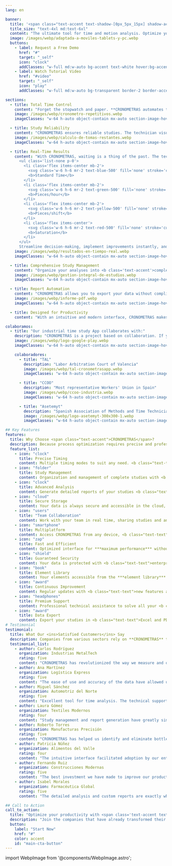 ```yaml
---
lang: en

banner:
  title: '<span class="text-accent text-shadow-[0px_5px_15px] shadow-accent/10">CRONOMETRAS</span>: Optimize Your <span class="text-secondary">Productivity</span>'
  title_size: "text-4xl md:text-6xl"
  content: "The ultimate tool for time and motion analysis. Optimize your processes, reduce costs, and maximize efficiency like never before.<p>Discover the <b>Industrial timing App</b> that will help you improve your productivity and optimize your processes.</p>"
  image: /images/webp/adaptada-a-moviles-tablets-y-pc.webp
  buttons:
    - label: Request a Free Demo
      href: "#"
      target: "_self"
      icon: "clock"
      addClasses: "w-full md:w-auto bg-accent text-white hover:bg-accent/90 dark:border-white/10 dark:border mb-4 md:mb-0 md:mr-4"
    - label: Watch Tutorial Video
      href: "#video"
      target: "_self"
      icon: "play"
      addClasses: "w-full md:w-auto bg-transparent border-2 border-accent text-accent hover:bg-accent hover:text-white transition-colors"

sections:
  - title: Total Time Control
    content: "Forget the stopwatch and paper. **CRONOMETRAS automates time measurement**, from basic timing to capturing complex sequences of elements. Our app guides you step by step, <b class='text-secondary'>automatically switching between elements</b> so the analyst can focus on what's important: observing and recording. ***Save time, reduce errors, and get more accurate data effortlessly.***"
    image: /images/webp/cronometro-repetitivos.webp
    imageClasses: "w-64 h-auto object-contain mx-auto section-image-hover"

  - title: Study Reliability
    content: "CRONOMETRAS ensures reliable studies. The technician visualizes in real time the necessary shots to achieve <b class='text-secondary'>95%</b> reliability in the standard time. This calculation is based on the <b class='text-secondary'>statistical method</b>, considering the dispersion of the times to determine the remaining shots. Make decisions with total confidence, backed by solid data and scientific rigor."
    image: /images/webp/calculo-de-tomas-restantes.webp
    imageClasses: "w-64 h-auto object-contain mx-auto section-image-hover"

  - title: Real-Time Results
    content: "With CRONOMETRAS, waiting is a thing of the past. The technician obtains the <b class='text-secondary'>standard time</b> of the task *instantly*, without the need for further analysis. Imagine finishing a study and, *at that very moment*, having all the key data at your disposal, including, among others:
      <ul class='list-none p-0'>
        <li class='flex items-center mb-2'>
          <svg class='w-6 h-6 mr-2 text-blue-500' fill='none' stroke='currentColor' viewBox='0 0 24 24' xmlns='http://www.w3.org/2000/svg'><path stroke-linecap='round' stroke-linejoin='round' stroke-width='2' d='M12 8v4l3 3m6-3a9 9 0 11-18 0 9 9 0 0118 0z'></path></svg>
          <b>Standard Time</b>
        </li>
        <li class='flex items-center mb-2'>
          <svg class='w-6 h-6 mr-2 text-green-500' fill='none' stroke='currentColor' viewBox='0 0 24 24' xmlns='http://www.w3.org/2000/svg'><path stroke-linecap='round' stroke-linejoin='round' stroke-width='2' d='M11 5H6a2 2 0 00-2 2v11a2 2 0 002 2h11a2 2 0 002-2v-5m-1.414-9.414a2 2 0 112.828 2.828L11.828 15H9v-2.828l8.586-8.586z'></path></svg>
          <b>Pieces/hour</b>
        </li>
        <li class='flex items-center mb-2'>
          <svg class='w-6 h-6 mr-2 text-yellow-500' fill='none' stroke='currentColor' viewBox='0 0 24 24' xmlns='http://www.w3.org/2000/svg'><path stroke-linecap='round' stroke-linejoin='round' stroke-width='2' d='M17 9V7a2 2 0 00-2-2H5a2 2 0 00-2 2v6a2 2 0 002 2h2m2 4h10a2 2 0 002-2v-6a2 2 0 00-2-2H9a2 2 0 00-2 2v6a2 2 0 002 2zm7-5a2 2 0 11-4 0 2 2 0 014 0z'></path></svg>
          <b>Pieces/shift</b>
        </li>
        <li class='flex items-center'>
          <svg class='w-6 h-6 mr-2 text-red-500' fill='none' stroke='currentColor' viewBox='0 0 24 24' xmlns='http://www.w3.org/2000/svg'><path stroke-linecap='round' stroke-linejoin='round' stroke-width='2' d='M13 10V3L4 14h7v7l9-11h-7z'></path></svg>
          <b>Saturation</b>
        </li>
      </ul>
      Streamline decision-making, implement improvements instantly, and optimize your processes without delay."
    image: /images/webp/resultados-en-tiempo-real.webp
    imageClasses: "w-64 h-auto object-contain mx-auto section-image-hover"

  - title: Comprehensive Study Management
    content: "Organize your analyses into <b class='text-accent'>complete studies</b>. Define custom methods, elements, and allowances for each process. Keep everything organized and accessible in one place."
    image: /images/webp/gestion-integral-de-estudios.webp
    imageClasses: "w-64 h-auto object-contain mx-auto section-image-hover"

  - title: Report Automation
    content: "CRONOMETRAS allows you to export your data without complications. Export studies in <b class='text-secondary'>Excel and PDF</b> to generate detailed and automated reports. Data and results are transferred to a spreadsheet, ready to use in <b class='text-accent'>Excel</b>.  *Benefit: Optimized workflow, from data capture to analysis in Excel, without manual steps.*"
    image: /images/webp/informe-pdf.webp
    imageClasses: "w-64 h-auto object-contain mx-auto section-image-hover"

  - title: Designed for Productivity
    content: "With an intuitive and modern interface, CRONOMETRAS makes time analysis <b class='text-accent'>simple and efficient</b>. Forget spreadsheets and manual stopwatches. Optimize your productivity with professional tools."

colaboramos:
  - title: "Our industrial time study App collaborates with:"
    description: "CRONOMETRAS is a project based on collaboration. If you are interested in participating, do not hesitate to contact us."
    image: /images/webp/logo-google-play.webp
    imageClasses: "w-64 h-auto object-contain mx-auto section-image-hover"

    colaboradores:
      - title: "TAL"
        description: "Labor Arbitration Court of Valencia"
        image: /images/webp/tal-cronometrasapp.webp
        imageClasses: "w-64 h-auto object-contain mx-auto section-image-hover"

      - title: "CCOO"
        description: "Most representative Workers' Union in Spain"
        image: /images/webp/ccoo-industria.webp
        imageClasses: "w-64 h-auto object-contain mx-auto section-image-hover"

      - title: "Asetemyt"
        description: "Spanish Association of Methods and Time Technicians"
        image: /images/webp/logo-asetemyt-300x300-1.webp
        imageClasses: "w-64 h-auto object-contain mx-auto section-image-hover"

## Key Features
features:
  title: Why Choose <span class="text-accent">CRONOMETRAS</span>?
  description: Because process optimization requires precise and professional tools. **CRONOMETRAS offers everything you need** to improve the efficiency of your organization.
  feature_list:
    - icon: "clock"
      title: Precise Timing
      content: Multiple timing modes to suit any need. <b class="text-text">Simple, chained, frequency, and Machine elements</b>.
    - icon: "folder"
      title: Study Management
      content: Organization and management of complete studies with <b class="text-text">work methods, times, and allowances</b>.
    - icon: "clock"
      title: Advanced Analysis
      content: Generate detailed reports of your studies <b class="text-text">automatically</b> to make informed decisions quickly.
    - icon: "cloud"
      title: Secure Storage
      content: Your data is always secure and accessible in the cloud, with <b class="text-text">automatic synchronization</b>.
    - icon: "users"
      title: "Team Collaboration"
      content: Work with your team in real time, sharing studies and analyses securely.
    - icon: "smartphone"
      title: Multiplatform
      content: Access CRONOMETRAS from any device, <b class="text-text">always synchronized</b>.
    - icon: "zap"
      title: Fast and Efficient
      content: Optimized interface for ***maximum performance*** without sacrificing functionality.
    - icon: "shield"
      title: Guaranteed Security
      content: Your data is protected with <b class="text-text">enterprise-grade encryption</b>.
    - icon: "book"
      title: Element Library
      content: Your elements accessible from the ***element library*** from where you can "assemble" your processes to obtain standard times without timing.
    - icon: "award"
      title: Continuous Improvement
      content: Regular updates with <b class="text-text">new features and improvements</b>.
    - icon: "headphones"
      title: Premium Support
      content: Professional technical assistance to solve all your <b class="text-text">doubts and needs</b>.
    - icon: "award"
      title: Data Export
      content: Export your studies in <b class="text-text">Excel and PDF format</b>. Share studies in **json** format.
# Testimonial
testimonial:
  title: What Our <ins>Satisfied Customers</ins> Say
  description: Companies from various sectors rely on **CRONOMETRAS** to optimize their processes.
  testimonial_list:
    - author: Carlos Rodríguez
      organization: Industrias MetalTech
      rating: five
      content: "CRONOMETRAS has revolutionized the way we measure and optimize processes. We have reduced production times by <b class='text-accent'>25%</b>."
    - author: Ana Martínez
      organization: Logística Express
      rating: five
      content: "The ease of use and accuracy of the data have allowed us to significantly improve our operational efficiency."
    - author: Miguel Sánchez
      organization: Automotriz del Norte
      rating: five
      content: "Excellent tool for time analysis. The technical support is exceptional."
    - author: Laura Gómez
      organization: Textiles Modernos
      rating: four
      content: "Study management and report generation have greatly simplified our daily work."
    - author: Roberto Torres
      organization: Manufacturas Precisión
      rating: five
      content: "CRONOMETRAS has helped us identify and eliminate bottlenecks that we didn't even know existed."
    - author: Patricia Núñez
      organization: Alimentos del Valle
      rating: four
      content: "The intuitive interface facilitated adoption by our entire team. Immediate results."
    - author: Fernando Ruiz
      organization: Construcciones Modernas
      rating: five
      content: "The best investment we have made to improve our productivity. Highly recommended."
    - author: Isabel Morales
      organization: Farmacéutica Global
      rating: five
      content: "The detailed analysis and custom reports are exactly what we needed."

## Call to Action
call_to_action:
  title: "Optimize your productivity with <span class='text-accent text-shadow-[0px_5px_15px]'>CRONOMETRAS</span>"
  description: "Join the companies that have already transformed their operational efficiency. **Start your free trial today and discover the power of data-driven optimization.**"
  button:
    label: "Start Now"
    href: "#"
    color: accent
    id: "main-cta-button"
---
```

import WebpImage from '@components/WebpImage.astro';
